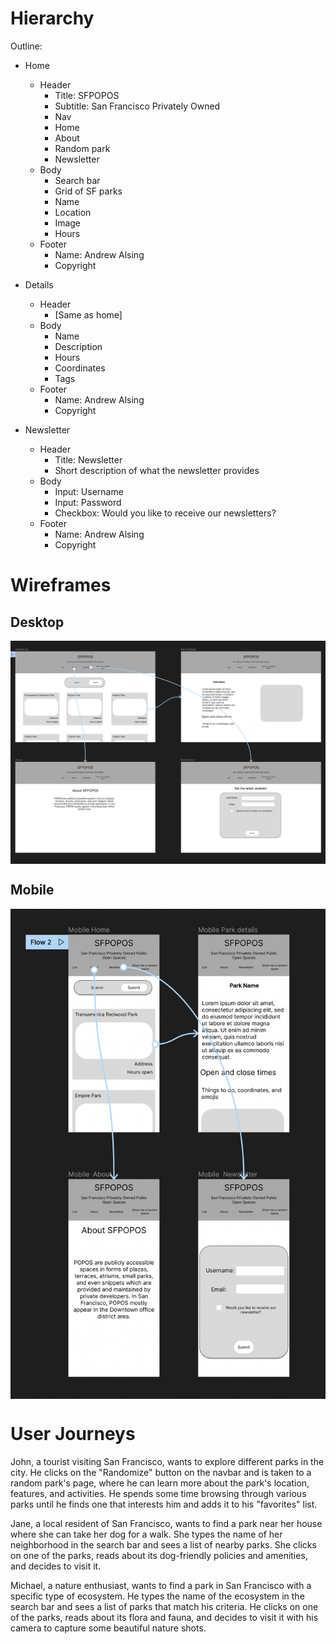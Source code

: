 # Hierarchy

Outline:
- Home
    - Header
        - Title: SFPOPOS
        - Subtitle: San Francisco Privately Owned 
        - Nav
        - Home
        - About 
        - Random park
        - Newsletter
    - Body
        - Search bar
        - Grid of SF parks
        - Name
        - Location
        - Image
        - Hours
    - Footer
        - Name: Andrew Alsing
        - Copyright

- Details
    - Header
        - [Same as home]
    - Body
        - Name
        - Description
        - Hours
        - Coordinates
        - Tags
    - Footer
        - Name: Andrew Alsing
        - Copyright

- Newsletter
    - Header
        - Title: Newsletter
        - Short description of what the newsletter provides
    - Body
        - Input: Username
        - Input: Password
        - Checkbox: Would you like to receive our newsletters?
    - Footer
        - Name: Andrew Alsing
        - Copyright

# Wireframes
## Desktop
<img src="https://github.com/Andrew32A/ACS-2330-wireframes/blob/main/images/desktop.png" align="center">

## Mobile
<img src="https://github.com/Andrew32A/ACS-2330-wireframes/blob/main/images/mobile.png" align="center">

# User Journeys
John, a tourist visiting San Francisco, wants to explore different parks in the city. He clicks on the "Randomize" button on the navbar and is taken to a random park's page, where he can learn more about the park's location, features, and activities. He spends some time browsing through various parks until he finds one that interests him and adds it to his "favorites" list.

Jane, a local resident of San Francisco, wants to find a park near her house where she can take her dog for a walk. She types the name of her neighborhood in the search bar and sees a list of nearby parks. She clicks on one of the parks, reads about its dog-friendly policies and amenities, and decides to visit it.

Michael, a nature enthusiast, wants to find a park in San Francisco with a specific type of ecosystem. He types the name of the ecosystem in the search bar and sees a list of parks that match his criteria. He clicks on one of the parks, reads about its flora and fauna, and decides to visit it with his camera to capture some beautiful nature shots.
